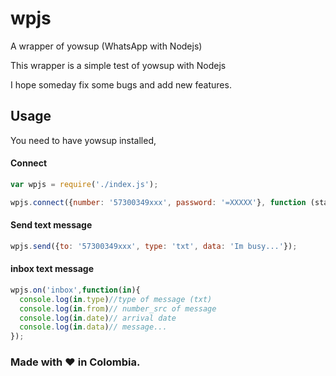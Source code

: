 # wpjs
A wrapper of yowsup (WhatsApp with Nodejs)

This wrapper is a simple test of yowsup with Nodejs

I hope someday fix some bugs and add new features.

## Usage
 You need to have yowsup installed, 
 
#### Connect
```javascript
var wpjs = require('./index.js');

wpjs.connect({number: '57300349xxx', password: '=XXXXX'}, function (state) {}); 
```

#### Send text message
```javascript
wpjs.send({to: '57300349xxx', type: 'txt', data: 'Im busy...'}); 
```
#### inbox text message
```javascript
wpjs.on('inbox',function(in){
  console.log(in.type)//type of message (txt)
  console.log(in.from)// number_src of message
  console.log(in.date)// arrival date
  console.log(in.data)// message...
}); 
```
### Made with :heart: in Colombia.

